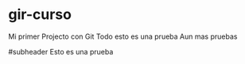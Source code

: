 # gir-curso

Mi primer Projecto con Git
Todo esto es una prueba
Aun mas pruebas

#subheader
Esto es una prueba  
